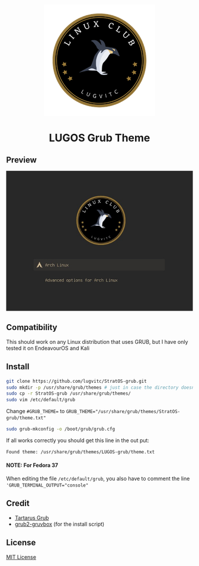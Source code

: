 <div align="center">
    <img src="/img/README-decorator.png" width=300/><br/>
    <h1> LUGOS Grub Theme</h1>
</div>

## Preview

![preview](/img/low-res.jpeg)

## Compatibility

This should work on any Linux distribution that uses GRUB, but I have only tested it on EndeavourOS and Kali

## Install

```bash
git clone https://github.com/lugvitc/StratOS-grub.git
sudo mkdir -p /usr/share/grub/themes # just in case the directory doesn't exist
sudo cp -r StratOS-grub /usr/share/grub/themes/
sudo vim /etc/default/grub
```

Change `#GRUB_THEME=` to
`GRUB_THEME="/usr/share/grub/themes/StratOS-grub/theme.txt"`

```bash
sudo grub-mkconfig -o /boot/grub/grub.cfg
```

If all works correctly you should get this line in the out put:

```bash
Found theme: /usr/share/grub/themes/LUGOS-grub/theme.txt
```

#### NOTE: For Fedora 37

When editing the file `/etc/default/grub`, you also have to comment the line `'GRUB_TERMINAL_OUTPUT="console"`

## Credit

- [Tartarus Grub](https://github.com/AllJavi/tartarus-grub)
- [grub2-gruvbox](https://git.fs.lmu.de/adnan/grub2-gruvbox) (for the install script)

## License

[MIT License](./LICENSE)
